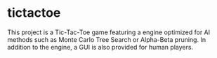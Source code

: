 # tictactoe
This project is a Tic-Tac-Toe game featuring a engine optimized for AI methods such as Monte Carlo Tree Search or Alpha-Beta pruning. In addition to the engine, a GUI is also provided for human players.
